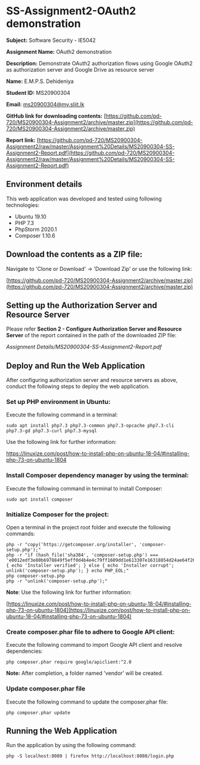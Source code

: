 # SS-Assignment2-OAuth2 demonstration

**Subject:** Software Security - IE5042

**Assignment Name:** OAuth2 demonstration

**Description:**  Demonstrate OAuth2 authorization flows using Google OAuth2 as authorization server and Google Drive as resource server 

**Name:** E.M.P.S. Dehideniya

**Student ID:** MS20900304

**Email:** [ms20900304@my.sliit.lk](ms20900304@my.sliit.lk) 

**GitHub link for downloading contents:** [https://github.com/pd-720/MS20900304-Assignment2/archive/master.zip](https://github.com/pd-720/MS20900304-Assignment2/archive/master.zip)

**Report link:** [https://github.com/pd-720/MS20900304-Assignment2/raw/master/Assignment%20Details/MS20900304-SS-Assignment2-Report.pdf](https://github.com/pd-720/MS20900304-Assignment2/raw/master/Assignment%20Details/MS20900304-SS-Assignment2-Report.pdf)


##  Environment details

This web application was developed and tested using following technologies:

- Ubuntu 19.10 
- PHP 7.3
- PhpStorm 2020.1
- Composer 1.10.6


## Download the contents as a ZIP file:
 
Navigate to 'Clone or Download' -> 'Download Zip' or use the following link:

[https://github.com/pd-720/MS20900304-Assignment2/archive/master.zip](https://github.com/pd-720/MS20900304-Assignment2/archive/master.zip)


## Setting up the Authorization Server and Resource Server

Please refer **Section 2 - Configure Authorization Server and Resource Server** of the report contained in the path of the downloaded ZIP file:

*Assignment Details/MS20900304-SS-Assignment2-Report.pdf*


## Deploy and Run the Web Application 

After configuring authorization server and resource servers as above, conduct the following steps to deploy the web application.

### Set up PHP environment in Ubuntu:

Execute the following command in a terminal:

    sudo apt install php7.3 php7.3-common php7.3-opcache php7.3-cli php7.3-gd php7.3-curl php7.3-mysql

Use the following link for further information:

[https://linuxize.com/post/how-to-install-php-on-ubuntu-18-04/#installing-php-73-on-ubuntu-1804 
](https://linuxize.com/post/how-to-install-php-on-ubuntu-18-04/#installing-php-73-on-ubuntu-1804)


### Install Composer dependency manager by using the terminal:

Execute the following command in terminal to install Composer:

    sudo apt install composer

### Initialize Composer for the project:

Open a terminal in the project root folder and execute the following commands: 
 
	php -r "copy('https://getcomposer.org/installer', 'composer-setup.php');"
    php -r "if (hash_file('sha384', 'composer-setup.php') === 'e0012edf3e80b6978849f5eff0d4b4e4c79ff1609dd1e613307e16318854d24ae64f26d17af3ef0bf7cfb710ca74755a') { echo 'Installer verified'; } else { echo 'Installer corrupt'; unlink('composer-setup.php'); } echo PHP_EOL;"
    php composer-setup.php
    php -r "unlink('composer-setup.php');"

**Note**: Use the following link for further information:

[https://linuxize.com/post/how-to-install-php-on-ubuntu-18-04/#installing-php-73-on-ubuntu-1804](https://linuxize.com/post/how-to-install-php-on-ubuntu-18-04/#installing-php-73-on-ubuntu-1804)


### Create composer.phar file to adhere to Google API client:

Execute the following command to import Google API client and resolve dependencies:

    php composer.phar require google/apiclient:^2.0

**Note:** After completion, a folder named 'vendor' will be created.

### Update composer.phar file

Execute the following command to update the composer.phar file:

    php composer.phar update
    
## Running the Web Application

Run the application by using the following command: 

    php -S localhost:8080 | firefox http://localhost:8080/login.php





